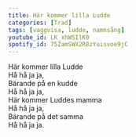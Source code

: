 ```yaml
---
title: Här kommer lilla Ludde
categories: [Trad]
tags: [vaggvisa, ludde, namnsång]
youtube_id: LK_xhWSIlK0
spotify_id: 75ZamSWX2R8zYuisvoe9jC
---
```


Här kommer lilla Ludde  
Hå hå ja ja,  
Bärande på en kudde  
Hå hå ja ja,  
Här kommer Luddes mamma  
Hå hå ja ja,  
Bärande på det samma  
Hå hå ja ja.
